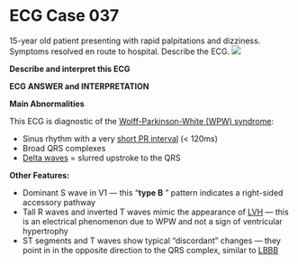 # ECG Case 037


15-year old patient presenting with rapid palpitations and dizziness. Symptoms resolved en route to hospital. Describe the ECG.
![](https://litfl.com/wp-content/uploads/2018/08/TOP-100-ECG-QUIZ-LITFL-037-2.jpg)



**Describe and interpret this ECG** 

**ECG ANSWER and INTERPRETATION** 



**Main Abnormalities** 


This ECG is diagnostic of the [Wolff-Parkinson-White (WPW) syndrome](https://litfl.com/pre-excitation-syndromes-ecg-library/):

- Sinus rhythm with a very [short PR interval](https://litfl.com/pr-interval-ecg-library/) (< 120ms)
- Broad QRS complexes
- [Delta waves](https://litfl.com/delta-wave-ecg-library/) = slurred upstroke to the QRS



**Other Features:** 

- Dominant S wave in V1 — this “**type B** ” pattern indicates a right-sided accessory pathway
- Tall R waves and inverted T waves mimic the appearance of [LVH](https://litfl.com/left-ventricular-hypertrophy-lvh-ecg-library/) — this is an electrical phenomenon due to WPW and not a sign of ventricular hypertrophy
- ST segments and T waves show typical “discordant” changes — they point in in the opposite direction to the QRS complex, similar to [LBBB](https://litfl.com/left-bundle-branch-block-lbbb-ecg-library/)

